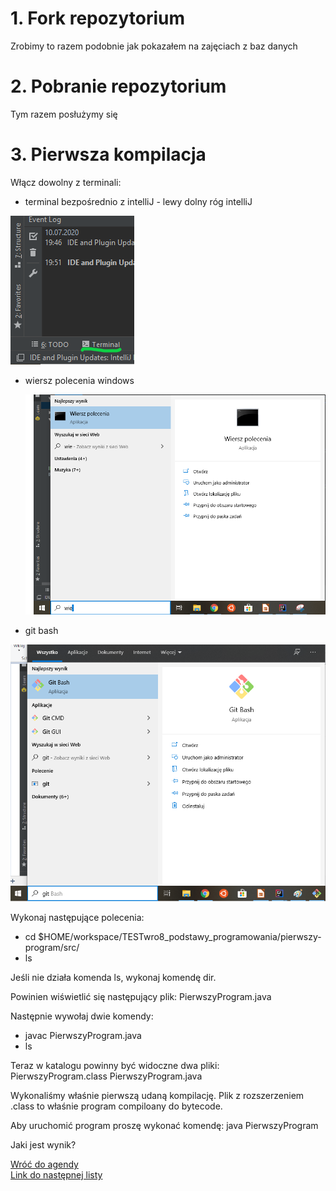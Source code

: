 # 1. Fork repozytorium

Zrobimy to razem podobnie jak pokazałem na zajęciach z baz danych

# 2. Pobranie repozytorium

Tym razem posłużymy się

# 3. Pierwsza kompilacja

Włącz dowolny z terminali:
- terminal bezpośrednio z intelliJ - lewy dolny róg intelliJ

 ![Terminal IntelliJ](../obrazy/terminal.png)
- wiersz polecenia windows

  ![Wiersz polecenia](../obrazy/wiersz_polecenia.png)
- git bash

 ![Gith bash](../obrazy/git_bash.png)

Wykonaj następujące polecenia:
- cd $HOME/workspace/TESTwro8_podstawy_programowania/pierwszy-program/src/
- ls

Jeśli nie działa komenda ls, wykonaj komendę dir.

Powinien wiświetlić się następujący plik:
PierwszyProgram.java

Następnie wywołaj dwie komendy:
- javac PierwszyProgram.java
- ls

Teraz w katalogu powinny być widoczne dwa pliki:  
PierwszyProgram.class PierwszyProgram.java

Wykonaliśmy właśnie pierwszą udaną kompilację. Plik z rozszerzeniem
.class to właśnie program compiloany do bytecode.

Aby uruchomić program proszę wykonać komendę:
java PierwszyProgram

Jaki jest wynik?


[Wróć do agendy](../README.md)  
[Link do następnej listy](./A2_Pierwsze_programy.markdown)
